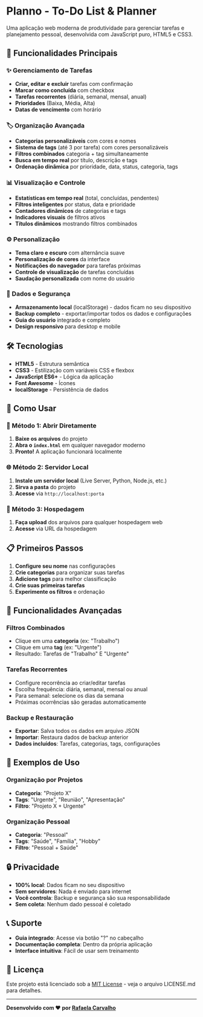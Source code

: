 # Planno - To-Do List & Planner

Uma aplicação web moderna de produtividade para gerenciar tarefas e planejamento pessoal, desenvolvida com JavaScript puro, HTML5 e CSS3.

## 🚀 Funcionalidades Principais

### ✨ Gerenciamento de Tarefas
- **Criar, editar e excluir** tarefas com confirmação
- **Marcar como concluída** com checkbox
- **Tarefas recorrentes** (diária, semanal, mensal, anual)
- **Prioridades** (Baixa, Média, Alta)
- **Datas de vencimento** com horário

### 🏷️ Organização Avançada
- **Categorias personalizáveis** com cores e nomes
- **Sistema de tags** (até 3 por tarefa) com cores personalizáveis
- **Filtros combinados** categoria + tag simultaneamente
- **Busca em tempo real** por título, descrição e tags
- **Ordenação dinâmica** por prioridade, data, status, categoria, tags

### 📊 Visualização e Controle
- **Estatísticas em tempo real** (total, concluídas, pendentes)
- **Filtros inteligentes** por status, data e prioridade
- **Contadores dinâmicos** de categorias e tags
- **Indicadores visuais** de filtros ativos
- **Títulos dinâmicos** mostrando filtros combinados

### ⚙️ Personalização
- **Tema claro e escuro** com alternância suave
- **Personalização de cores** da interface
- **Notificações do navegador** para tarefas próximas
- **Controle de visualização** de tarefas concluídas
- **Saudação personalizada** com nome do usuário

### 💾 Dados e Segurança
- **Armazenamento local** (localStorage) - dados ficam no seu dispositivo
- **Backup completo** - exportar/importar todos os dados e configurações
- **Guia do usuário** integrado e completo
- **Design responsivo** para desktop e mobile

## 🛠️ Tecnologias

- **HTML5** - Estrutura semântica
- **CSS3** - Estilização com variáveis CSS e flexbox
- **JavaScript ES6+** - Lógica da aplicação
- **Font Awesome** - Ícones
- **localStorage** - Persistência de dados

## 🚀 Como Usar

### 📁 Método 1: Abrir Diretamente
1. **Baixe os arquivos** do projeto
2. **Abra o `index.html`** em qualquer navegador moderno
3. **Pronto!** A aplicação funcionará localmente

### 🌐 Método 2: Servidor Local
1. **Instale um servidor local** (Live Server, Python, Node.js, etc.)
2. **Sirva a pasta** do projeto
3. **Acesse** via `http://localhost:porta`

### 📱 Método 3: Hospedagem
1. **Faça upload** dos arquivos para qualquer hospedagem web
2. **Acesse** via URL da hospedagem

## 📋 Primeiros Passos

1. **Configure seu nome** nas configurações
2. **Crie categorias** para organizar suas tarefas
3. **Adicione tags** para melhor classificação
4. **Crie suas primeiras tarefas**
5. **Experimente os filtros** e ordenação

## 🔧 Funcionalidades Avançadas

### Filtros Combinados
- Clique em uma **categoria** (ex: "Trabalho")
- Clique em uma **tag** (ex: "Urgente")
- Resultado: Tarefas de "Trabalho" E "Urgente"

### Tarefas Recorrentes
- Configure recorrência ao criar/editar tarefas
- Escolha frequência: diária, semanal, mensal ou anual
- Para semanal: selecione os dias da semana
- Próximas ocorrências são geradas automaticamente

### Backup e Restauração
- **Exportar**: Salva todos os dados em arquivo JSON
- **Importar**: Restaura dados de backup anterior
- **Dados incluídos**: Tarefas, categorias, tags, configurações

## 🎯 Exemplos de Uso

### Organização por Projetos
- **Categoria**: "Projeto X"
- **Tags**: "Urgente", "Reunião", "Apresentação"
- **Filtro**: "Projeto X + Urgente"

### Organização Pessoal
- **Categoria**: "Pessoal"
- **Tags**: "Saúde", "Família", "Hobby"
- **Filtro**: "Pessoal + Saúde"

## 🔒 Privacidade

- **100% local**: Dados ficam no seu dispositivo
- **Sem servidores**: Nada é enviado para internet
- **Você controla**: Backup e segurança são sua responsabilidade
- **Sem coleta**: Nenhum dado pessoal é coletado

## 📞 Suporte

- **Guia integrado**: Acesse via botão "?" no cabeçalho
- **Documentação completa**: Dentro da própria aplicação
- **Interface intuitiva**: Fácil de usar sem treinamento

## 📄 Licença

Este projeto está licenciado sob a [MIT License](LICENSE.md) - veja o arquivo LICENSE.md para detalhes.

---

**Desenvolvido com ❤️ por [Rafaela Carvalho](https://github.com/rafaelarc)**